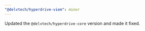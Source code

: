 ```yaml
---
"@delvtech/hyperdrive-viem": minor
---
```


Updated the `@delvtech/hyperdrive-core` version and made it fixed.
